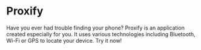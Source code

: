 # Proxify
Have you ever had trouble finding your phone? Proxify is an application created especially for you. It uses various technologies including Bluetooth, Wi-Fi or GPS to locate your device. Try it now!
